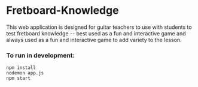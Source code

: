 # Fretboard-Knowledge

This web application is designed for guitar teachers to use with students to test fretboard knowledge -- best used as a fun and interactive game and always used as a fun and interactive game to add variety to the lesson. 

### To run in development:

```
npm install
nodemon app.js
npm start
```
